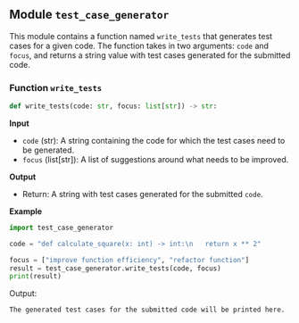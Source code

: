 ## Module `test_case_generator`

This module contains a function named `write_tests` that generates test cases for a given code. The function takes in two arguments: `code` and `focus`, and returns a string value with test cases generated for the submitted code.

### Function `write_tests`

```python
def write_tests(code: str, focus: list[str]) -> str:
```

**Input**
- `code` (str): A string containing the code for which the test cases need to be generated.
- `focus` (list[str]): A list of suggestions around what needs to be improved.

**Output**
- Return: A string with test cases generated for the submitted `code`.

**Example**

```python
import test_case_generator

code = "def calculate_square(x: int) -> int:\n   return x ** 2"

focus = ["improve function efficiency", "refactor function"]
result = test_case_generator.write_tests(code, focus)
print(result)
```

Output:
```
The generated test cases for the submitted code will be printed here.
```